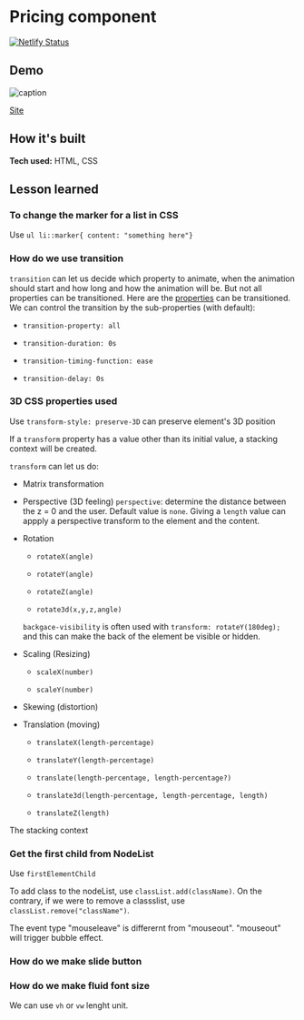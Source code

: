 # Pricing component

[![Netlify Status](https://api.netlify.com/api/v1/badges/8dd3688a-8f84-4c53-8702-a2cd7fcbe574/deploy-status)](https://app.netlify.com/sites/doggiekibbles/deploys)

## Demo

![caption](https://cvws.icloud-content.com/B/AbsXmq6I7kua-PtrabdOesIYKSWyAef8PaSanrvI7iVMzjYZwECnJf54/Screen+Shot.png?o=AgzGrD7NrPF31dxayufv1fhPPdixA1Yx3R21nk-5ZrnN&v=1&x=3&a=CAogvhnQoMsW5s6FGf86bWaKeZWxz24yzJkZKmZWshscQCUSbRD2ttOGoS8Ylq6Kh6EvIgEAUgQYKSWyWgSnJf54aiZmXQ-e83m3LG1k6YuBneTlp6Ssy2J3KTGZjcpmGIvtKIn0bZCZtXImUGLGNqbc0wSNHeZgEWB6fJ54qbFtwmWvcCWpHpsrppUtRXVDp9s&e=1623780923&fl=&r=e79fa858-e030-4b53-b975-f3c41f52f21b-1&k=dnC9UUK22IVxA0cB96ADlA&ckc=com.apple.clouddocs&ckz=com.apple.CloudDocs&p=34&s=R-qYVmEyqfy7lpZlntTb_p0ZQgg&cd=i)

[Site](https://doggiekibbles.netlify.app)

## How it's built
**Tech used:** HTML, CSS

## Lesson learned

### To change the marker for a list in CSS

Use `ul li::marker{ content: "something here"}`

### How do we use transition

`transition` can let us decide which property to animate, when the animation should start and how long and how the animation will be. But not all properties can be transitioned. Here are the [properties](https://developer.mozilla.org/en-US/docs/Web/CSS/CSS_animated_properties) can be transitioned. 
We can control the transition by the sub-properties (with default):

- `transition-property: all`

- `transition-duration: 0s`

- `transition-timing-function: ease`

- `transition-delay: 0s`


### 3D CSS properties used 

Use `transform-style: preserve-3D` can preserve element's 3D position

If a `transform` property has a value other than its initial value, a stacking context will be created. 

`transform` can let us do:

- Matrix transformation

- Perspective (3D feeling)
    `perspective`: determine the distance between the z = 0 and the user. Default value is `none`. Giving a `length` value can appply a perspective transform to the element and the content. 

- Rotation

    - `rotateX(angle)`

    - `rotateY(angle)`

    - `rotateZ(angle)`

    - `rotate3d(x,y,z,angle)`
    
    `backgace-visibility` is often used with `transform: rotateY(180deg);` and this can make the back of the element be visible or hidden.  

- Scaling (Resizing)

    - `scaleX(number)`

    - `scaleY(number)`

- Skewing (distortion)

- Translation (moving)

    - `translateX(length-percentage)`

    - `translateY(length-percentage)`

    - `translate(length-percentage, length-percentage?)`

    - `translate3d(length-percentage, length-percentage, length)`

    - `translateZ(length)`

The stacking context 




### Get the first child from NodeList

Use `firstElementChild`

To add class to the nodeList, use `classList.add(className)`. On the contrary, if we were to remove a classslist, use `classList.remove("className")`. 

The event type "mouseleave" is differernt from "mouseout". "mouseout" will trigger bubble effect.  

### How do we make slide button
### How do we make fluid font size

We can use `vh` or `vw` lenght unit. 
